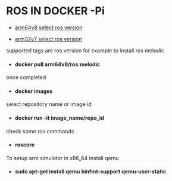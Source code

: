 # ROS IN DOCKER -Pi 

 - [arm64v8 select ros version ](https://hub.docker.com/r/arm64v8/ros/)

 - [arm32v7 select ros version ](https://hub.docker.com/r/arm32v7/ros/)

 supported tags are ros version for example to install ros melodic 
 
 - #### docker pull arm64v8/ros:melodic ###
 once completed 
 - #### docker images
 select repository  name or image id 
 - #### docker run -it image_name/repo_id
check some ros commands
- #### roscore

To setup arm simulator in x86_64 install qemu

- #### sudo apt-get install qemu binfmt-support qemu-user-static
